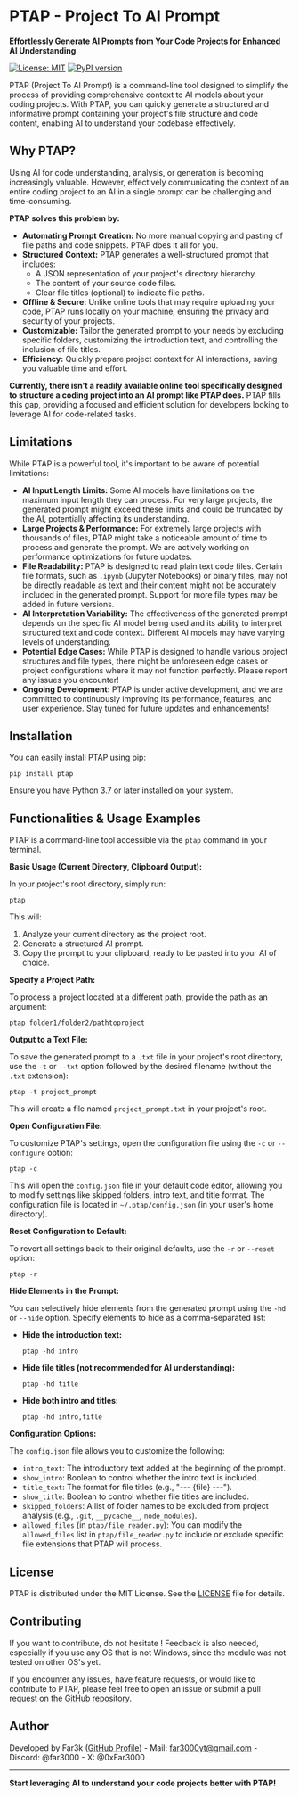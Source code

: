 # PTAP - Project To AI Prompt

**Effortlessly Generate AI Prompts from Your Code Projects for Enhanced AI Understanding**

[![License: MIT](https://img.shields.io/badge/License-MIT-yellow.svg)](https://opensource.org/licenses/MIT)
[![PyPI version](https://badge.fury.io/py/ptap.svg)](https://badge.fury.io/py/ptap)

PTAP (Project To AI Prompt) is a command-line tool designed to simplify the process of providing comprehensive context to AI models about your coding projects.  With PTAP, you can quickly generate a structured and informative prompt containing your project's file structure and code content, enabling AI to understand your codebase effectively.

## Why PTAP?

Using AI for code understanding, analysis, or generation is becoming increasingly valuable. However, effectively communicating the context of an entire coding project to an AI in a single prompt can be challenging and time-consuming.

**PTAP solves this problem by:**

*   **Automating Prompt Creation:**  No more manual copying and pasting of file paths and code snippets. PTAP does it all for you.
*   **Structured Context:**  PTAP generates a well-structured prompt that includes:
    *   A JSON representation of your project's directory hierarchy.
    *   The content of your source code files.
    *   Clear file titles (optional) to indicate file paths.
*   **Offline & Secure:**  Unlike online tools that may require uploading your code, PTAP runs locally on your machine, ensuring the privacy and security of your projects.
*   **Customizable:** Tailor the generated prompt to your needs by excluding specific folders, customizing the introduction text, and controlling the inclusion of file titles.
*   **Efficiency:**  Quickly prepare project context for AI interactions, saving you valuable time and effort.

**Currently, there isn't a readily available online tool specifically designed to structure a coding project into an AI prompt like PTAP does.** PTAP fills this gap, providing a focused and efficient solution for developers looking to leverage AI for code-related tasks.

## Limitations

While PTAP is a powerful tool, it's important to be aware of potential limitations:

*   **AI Input Length Limits:**  Some AI models have limitations on the maximum input length they can process. For very large projects, the generated prompt might exceed these limits and could be truncated by the AI, potentially affecting its understanding.
*   **Large Projects & Performance:**  For extremely large projects with thousands of files, PTAP might take a noticeable amount of time to process and generate the prompt. We are actively working on performance optimizations for future updates.
*   **File Readability:** PTAP is designed to read plain text code files. Certain file formats, such as `.ipynb` (Jupyter Notebooks) or binary files, may not be directly readable as text and their content might not be accurately included in the generated prompt.  Support for more file types may be added in future versions.
*   **AI Interpretation Variability:**  The effectiveness of the generated prompt depends on the specific AI model being used and its ability to interpret structured text and code context. Different AI models may have varying levels of understanding.
*   **Potential Edge Cases:**  While PTAP is designed to handle various project structures and file types, there might be unforeseen edge cases or project configurations where it may not function perfectly. Please report any issues you encounter!
*   **Ongoing Development:** PTAP is under active development, and we are committed to continuously improving its performance, features, and user experience. Stay tuned for future updates and enhancements!

## Installation

You can easily install PTAP using pip:

`pip install ptap`

Ensure you have Python 3.7 or later installed on your system.

## Functionalities & Usage Examples

PTAP is a command-line tool accessible via the `ptap` command in your terminal.

**Basic Usage (Current Directory, Clipboard Output):**

In your project's root directory, simply run:

`ptap`

This will:

1.  Analyze your current directory as the project root.
2.  Generate a structured AI prompt.
3.  Copy the prompt to your clipboard, ready to be pasted into your AI of choice.

**Specify a Project Path:**

To process a project located at a different path, provide the path as an argument:

`ptap folder1/folder2/pathtoproject`

**Output to a Text File:**

To save the generated prompt to a `.txt` file in your project's root directory, use the `-t` or `--txt` option followed by the desired filename (without the `.txt` extension):

`ptap -t project_prompt`

This will create a file named `project_prompt.txt` in your project's root.

**Open Configuration File:**

To customize PTAP's settings, open the configuration file using the `-c` or `--configure` option:

`ptap -c`

This will open the `config.json` file in your default code editor, allowing you to modify settings like skipped folders, intro text, and title format. The configuration file is located in `~/.ptap/config.json` (in your user's home directory).

**Reset Configuration to Default:**

To revert all settings back to their original defaults, use the `-r` or `--reset` option:

`ptap -r`

**Hide Elements in the Prompt:**

You can selectively hide elements from the generated prompt using the `-hd` or `--hide` option.  Specify elements to hide as a comma-separated list:

*   **Hide the introduction text:**

    `ptap -hd intro`

*   **Hide file titles (not recommended for AI understanding):**

    `ptap -hd title`

*   **Hide both intro and titles:**

    `ptap -hd intro,title`

**Configuration Options:**

The `config.json` file allows you to customize the following:

*   `intro_text`:  The introductory text added at the beginning of the prompt.
*   `show_intro`:  Boolean to control whether the intro text is included.
*   `title_text`:  The format for file titles (e.g., "--- {file} ---").
*   `show_title`: Boolean to control whether file titles are included.
*   `skipped_folders`:  A list of folder names to be excluded from project analysis (e.g., `.git`, `__pycache__`, `node_modules`).
*   `allowed_files` (in `ptap/file_reader.py`): You can modify the `allowed_files` list in `ptap/file_reader.py` to include or exclude specific file extensions that PTAP will process.

## License

PTAP is distributed under the MIT License. See the [LICENSE](LICENSE) file for details.

## Contributing

If you want to contribute, do not hesitate ! Feedback is also needed, especially if you use any OS that is not Windows, since the module was not tested on other OS's yet.

If you encounter any issues, have feature requests, or would like to contribute to PTAP, please feel free to open an issue or submit a pull request on the [GitHub repository](https://github.com/Far3000-YT/PTAP).

## Author

Developed by Far3k ([GitHub Profile](https://github.com/Far3000-YT)) - Mail: far3000yt@gmail.com - Discord: @far3000 - X: @0xFar3000

---

**Start leveraging AI to understand your code projects better with PTAP!**
